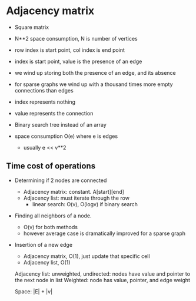 # Adjacency matrix
+ Square matrix
+ N**2 space consumption, N is number of vertices
+ row index is start point, col index is end point
+ index is start point, value is the presence of an edge

+ we wind up storing both the presence of an edge, and its absence
+ for sparse graphs we wind up with a thousand times more empty connections than edges

+ index represents nothing
+ value represents the connection
+ Binary search tree instead of an array
+ space consumption O(e) where e is edges
  + usually e << v**2

## Time cost of operations
+ Determining if 2 nodes are connected
  + Adjacency matrix: constant. A[start][end]
  + Adjacency list: must iterate through the row
    + linear search: O(v), O(logv) if binary search
+ Finding all neighbors of a node.
  + O(v) for both methods
  + however average case is dramatically improved for a sparse graph
+ Insertion of a new edge
  + Adjacency matrix, O(1), just update that specific cell
  + Adjacency list, O(1)

  Adjacency list:
  unweighted, undirected: nodes have value and pointer to the next node in list
  Weighted: node has value, pointer, and edge weight

  Space: |E| + |v|
